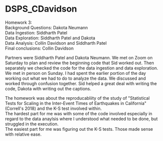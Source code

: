 # DSPS_CDavidson
Homework 3:   
Background Questions: Dakota Neumann  
Data Ingestion: Siddharth Patel  
Data Exploration: Siddharth Patel and Dakota  
Data Analysis: Collin Davidson and Siddharth Patel  
Final conclusions: Collin Davidson  

Partners were Siddharth Patel and Dakota Neumann. We met on Zoom on Saturday to plan and review the beginning code that Sid worked out. Then separately we checked the code for the data ingestion and data exploration. We met in person on Sunday. I had spent the earlier portion of the day working out what we had to do to analyze the data. We discussed and worked through confusion together. Sid helped a great deal with writing the code, Dakota with writing out the captions. 

  

The homework was about the reproducabliity of the study of "Statistical Tests for Scaling in the Inter-Event Times of Earthquakes in California" (Correll's 2018) and the K-S test involved within.  
The hardest part for me was with some of the code involved especially in regard to the data anaylsis where I understood what needed to be done, but struggled in the execution.  
The easiest part for me was figuring out the K-S tests. Those made sense with relative ease.  
